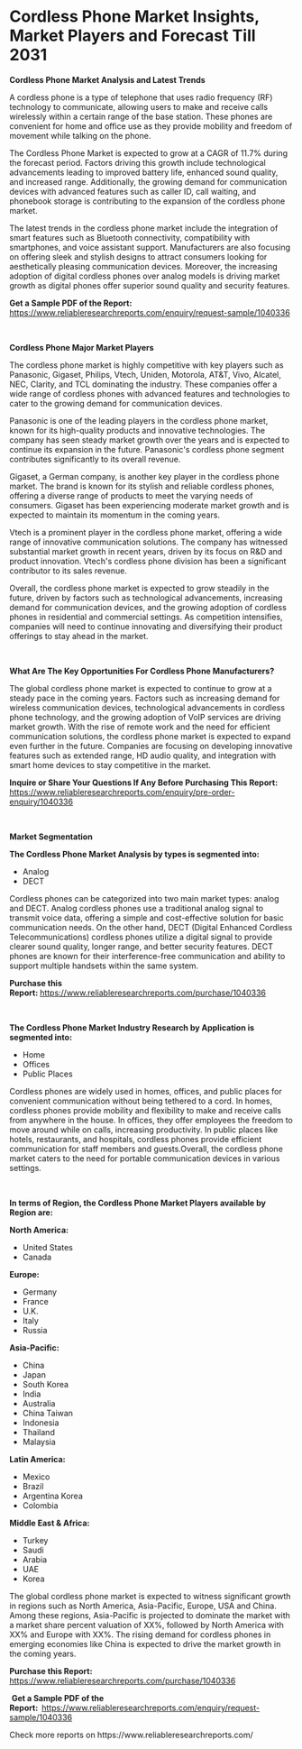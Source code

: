 <p><h1>Cordless Phone Market Insights, Market Players and Forecast Till 2031</h1></p><p><strong>Cordless Phone Market Analysis and Latest Trends</strong></p>
<p><p>A cordless phone is a type of telephone that uses radio frequency (RF) technology to communicate, allowing users to make and receive calls wirelessly within a certain range of the base station. These phones are convenient for home and office use as they provide mobility and freedom of movement while talking on the phone.</p><p>The Cordless Phone Market is expected to grow at a CAGR of 11.7% during the forecast period. Factors driving this growth include technological advancements leading to improved battery life, enhanced sound quality, and increased range. Additionally, the growing demand for communication devices with advanced features such as caller ID, call waiting, and phonebook storage is contributing to the expansion of the cordless phone market.</p><p>The latest trends in the cordless phone market include the integration of smart features such as Bluetooth connectivity, compatibility with smartphones, and voice assistant support. Manufacturers are also focusing on offering sleek and stylish designs to attract consumers looking for aesthetically pleasing communication devices. Moreover, the increasing adoption of digital cordless phones over analog models is driving market growth as digital phones offer superior sound quality and security features.</p></p>
<p><strong>Get a Sample PDF of the Report:&nbsp;</strong> <a href="https://www.reliableresearchreports.com/enquiry/request-sample/1040336">https://www.reliableresearchreports.com/enquiry/request-sample/1040336</a></p>
<p>&nbsp;</p>
<p><strong>Cordless Phone Major Market Players</strong></p>
<p><p>The cordless phone market is highly competitive with key players such as Panasonic, Gigaset, Philips, Vtech, Uniden, Motorola, AT&T, Vivo, Alcatel, NEC, Clarity, and TCL dominating the industry. These companies offer a wide range of cordless phones with advanced features and technologies to cater to the growing demand for communication devices.</p><p>Panasonic is one of the leading players in the cordless phone market, known for its high-quality products and innovative technologies. The company has seen steady market growth over the years and is expected to continue its expansion in the future. Panasonic's cordless phone segment contributes significantly to its overall revenue.</p><p>Gigaset, a German company, is another key player in the cordless phone market. The brand is known for its stylish and reliable cordless phones, offering a diverse range of products to meet the varying needs of consumers. Gigaset has been experiencing moderate market growth and is expected to maintain its momentum in the coming years.</p><p>Vtech is a prominent player in the cordless phone market, offering a wide range of innovative communication solutions. The company has witnessed substantial market growth in recent years, driven by its focus on R&D and product innovation. Vtech's cordless phone division has been a significant contributor to its sales revenue.</p><p>Overall, the cordless phone market is expected to grow steadily in the future, driven by factors such as technological advancements, increasing demand for communication devices, and the growing adoption of cordless phones in residential and commercial settings. As competition intensifies, companies will need to continue innovating and diversifying their product offerings to stay ahead in the market.</p></p>
<p>&nbsp;</p>
<p><strong>What Are The Key Opportunities For Cordless Phone Manufacturers?</strong></p>
<p><p>The global cordless phone market is expected to continue to grow at a steady pace in the coming years. Factors such as increasing demand for wireless communication devices, technological advancements in cordless phone technology, and the growing adoption of VoIP services are driving market growth. With the rise of remote work and the need for efficient communication solutions, the cordless phone market is expected to expand even further in the future. Companies are focusing on developing innovative features such as extended range, HD audio quality, and integration with smart home devices to stay competitive in the market.</p></p>
<p><strong>Inquire or Share Your Questions If Any Before Purchasing This Report:</strong> <a href="https://www.reliableresearchreports.com/enquiry/pre-order-enquiry/1040336">https://www.reliableresearchreports.com/enquiry/pre-order-enquiry/1040336</a></p>
<p>&nbsp;</p>
<p><strong>Market Segmentation</strong></p>
<p><strong>The Cordless Phone Market Analysis by types is segmented into:</strong></p>
<p><ul><li>Analog</li><li>DECT</li></ul></p>
<p><p>Cordless phones can be categorized into two main market types: analog and DECT. Analog cordless phones use a traditional analog signal to transmit voice data, offering a simple and cost-effective solution for basic communication needs. On the other hand, DECT (Digital Enhanced Cordless Telecommunications) cordless phones utilize a digital signal to provide clearer sound quality, longer range, and better security features. DECT phones are known for their interference-free communication and ability to support multiple handsets within the same system.</p></p>
<p><strong>Purchase this Report:&nbsp;</strong><a href="https://www.reliableresearchreports.com/purchase/1040336">https://www.reliableresearchreports.com/purchase/1040336</a></p>
<p>&nbsp;</p>
<p><strong>The Cordless Phone Market Industry Research by Application is segmented into:</strong></p>
<p><ul><li>Home</li><li>Offices</li><li>Public Places</li></ul></p>
<p><p>Cordless phones are widely used in homes, offices, and public places for convenient communication without being tethered to a cord. In homes, cordless phones provide mobility and flexibility to make and receive calls from anywhere in the house. In offices, they offer employees the freedom to move around while on calls, increasing productivity. In public places like hotels, restaurants, and hospitals, cordless phones provide efficient communication for staff members and guests.Overall, the cordless phone market caters to the need for portable communication devices in various settings.</p></p>
<p>&nbsp;</p>
<p><strong>In terms of Region, the Cordless Phone Market Players available by Region are:</strong></p>
<p>
    <p> <strong> North America: </strong>
        <ul>
            <li>United States</li>
            <li>Canada</li>
        </ul>
        </p> 
    <p> <strong> Europe: </strong>
        <ul>
            <li>Germany</li>
            <li>France</li>
            <li>U.K.</li>
            <li>Italy</li>
            <li>Russia</li>
        </ul>
        </p> 
    <p> <strong> Asia-Pacific: </strong>
        <ul>
            <li>China</li>
            <li>Japan</li>
            <li>South Korea</li>
            <li>India</li>
            <li>Australia</li>
            <li>China Taiwan</li>
            <li>Indonesia</li>
            <li>Thailand</li>
            <li>Malaysia</li>
        </ul>
        </p> 
    <p> <strong> Latin America: </strong>
        <ul>
            <li>Mexico</li>
            <li>Brazil</li>
            <li>Argentina Korea</li>
            <li>Colombia</li>
        </ul>
        </p> 
    <p> <strong> Middle East & Africa: </strong>
        <ul>
            <li>Turkey</li>
            <li>Saudi</li>
            <li>Arabia</li>
            <li>UAE</li>
            <li>Korea</li>
        </ul>
    </p>
    </p>
<p><p>The global cordless phone market is expected to witness significant growth in regions such as North America, Asia-Pacific, Europe, USA and China. Among these regions, Asia-Pacific is projected to dominate the market with a market share percent valuation of XX%, followed by North America with XX% and Europe with XX%. The rising demand for cordless phones in emerging economies like China is expected to drive the market growth in the coming years.</p></p>
<p><strong>Purchase this Report: </strong><a href="https://www.reliableresearchreports.com/purchase/1040336">https://www.reliableresearchreports.com/purchase/1040336</a></p>
<p>&nbsp;<strong>Get a Sample PDF of the Report:&nbsp;&nbsp;</strong><a href="https://www.reliableresearchreports.com/enquiry/request-sample/1040336">https://www.reliableresearchreports.com/enquiry/request-sample/1040336</a></p>
<p><strong></strong></p>
<p>Check more reports on https://www.reliableresearchreports.com/</p>